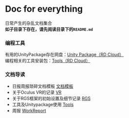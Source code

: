 # Doc for everything
日常产生的杂乱文档集合    
**如子目录下存在，请先阅读目录下的`README.md`**    

### 编程工具
有用的UnityPackage存在网盘：[Unity Package（RD Cloud）](http://cloud.518play.com/index.php/s/qHZwYw6HXx96BTs)    
编程相关的工具安装包：[Tools（RD Cloud）](http://cloud.518play.com/index.php/apps/files/?dir=/Tools&fileid=249098)   

### 文档导读
- 日报周报琐碎文档模板 [文档模板](./文档模板)
- 关于Oculus VR的记录 [VR](./VR/)
- 关于RGS框架的初始设置及细节记录 [RGS](./RGS/)
- 工具及Unitypackage使用 [Tools](./Tools/)
- 周报 [WorkReport](./WorkReport/)